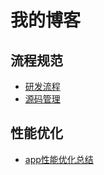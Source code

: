 # 我的博客
## 流程规范
- [研发流程](./src/process/研发流程.md)
- [源码管理](./src/process/源码管理.md)
## 性能优化
- [app性能优化总结](./src/performance/app性能优化总结.md)